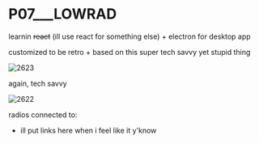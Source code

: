 # P07___LOWRAD
learnin ~~react~~ (ill use react for something else) + electron for desktop app

customized to be retro + based on this super tech savvy yet stupid thing

![2623](https://github.com/user-attachments/assets/a6758920-79d2-4507-9278-3aebc373504b)

again, tech savvy

![2622](https://github.com/user-attachments/assets/040d82be-161d-4e30-81da-d184062c9547)

radios connected to:
- ill put links here when i feel like it y'know
